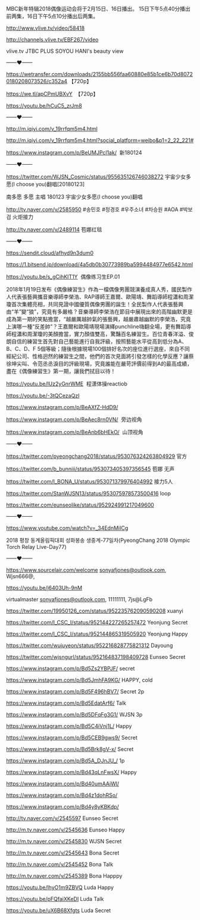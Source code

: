 MBC新年特辑2018偶像运动会将于2月15日、16日播出。 15日下午5点40分播出前两集，16日下午5点10分播出后两集。

http://www.vlive.tv/video/58418

http://channels.vlive.tv/EBF267/video

vlive.tv JTBC PLUS SOYOU HANI's beauty view

——♥——

https://wetransfer.com/downloads/2155bb556faa60880e85b1ce6b70d80720180208073526/c352a4   【720p】

https://we.tl/apCPmUBXvY  【720p】

https://youtu.be/hCuC5_zrJm8 

——♥——

http://m.iqiyi.com/v_19rrfqm5m4.html

http://m.iqiyi.com/v_19rrfqm5m4.html?social_platform=weibo&p1=2_22_221#


https://www.instagram.com/p/BeUMJPcl1ak/  新180124

——♥——

https://twitter.com/WJSN_Cosmic/status/955635126746038272  宇宙少女多愿(I choose you)翻唱[20180123]

南多愿
多愿
主唱
180123 宇宙少女多愿(I choose you)翻唱

http://tv.naver.com/v/2585950  #송민호 #정경호 #우주소녀 #차승원 #AOA #박보검 火炬接力

http://tv.naver.com/v/2489114  苞娜红毯

——♥——

https://sendit.cloud/afhyd9n3dum0

https://1.bitsend.jp/download/4a5db0b30773989ba5994484977e6542.html

https://youtu.be/s_gCihKIT1Y  偶像练习生EP.01


2018年1月19日发布《偶像練習生》作為一檔偶像男團競演養成真人秀，國民製作人代表張藝興攜音樂導師李榮浩、RAP導師王嘉爾、歐陽靖、舞蹈導師程瀟和周潔瓊首次集體亮相，共同見證中國優質偶像男團的誕生！全民製作人代表張藝興由“羊”變“狼”，究竟有多嚴格？音樂導師李榮浩在節目中展現出來的高階幽默更是成為第一期的笑點擔當，“越嚴厲越帥氣的張藝興，越嚴肅越幽默的李榮浩，究竟上演哪一種“反差帥”？王嘉爾和歐陽靖現場演繹punchline嗨翻全場，更有舞蹈導師程瀟和周潔瓊的美顏擔當，實力顏值雙高，驚豔百名練習生。百位青春洋溢、俊朗自信的練習生首先對自己藝能進行自我評級，按照藝能水平從高到低分為A、B、C、D、F 5個等級；隨後根據現場100個排好名次的座位進行選座，來自不同經紀公司、性格迥然的練習生之間，他們的首次見面將引發怎樣的化學反應？讓蔡徐坤尖叫、令范丞丞淚目的評級現場，究竟誰能在嚴苛評價前得到A的最高成績，盡在《偶像練習生》第一期，讓我們拭目以待！



https://youtu.be/lUz2yGnrWME  程潇体操reactiob

https://youtu.be/-3tQCezaQzI

https://www.instagram.com/p/BeAXfZ-HdD9/

https://www.instagram.com/p/BeAec8rn0VN/  旁边视角

https://www.instagram.com/p/BeAnb6bHEkO/  山顶视角

——♥——

https://twitter.com/pyeongchang2018/status/953076324263804929 官方

https://twitter.com/b_bunniii/status/953073405397356545 苞娜 无声

https://twitter.com/I_BONA_U/status/953071379976404992 接力5人

https://twitter.com/StanWJSN13/status/953075978573500416  loop

https://twitter.com/eunseolike/status/952924991217049600

——♥——

https://www.youtube.com/watch?v=_34EdnMiICg

2018 평창 동계올림픽대회 성화봉송 생중계-77일차(PyeongChang 2018 Olympic Torch Relay Live-Day77)

——♥——

https://www.sourcelair.com/welcome
sonyafjones@outlook.com, Wjsn666@, 

https://youtu.be/j6403Uh-9nM

virtualmaster
sonyafjones@outlook.com, 11111111, 7js@LgFb

https://twitter.com/19950126_com/status/952235762090590208 xuanyi

https://twitter.com/I_CSC_I/status/952144227265257472 Yeonjung Secret

https://twitter.com/I_CSC_I/status/952144865319505920 Yeonjung Happy

https://twitter.com/wujuyeon/status/952216828775821312 Dayoung

https://twitter.com/wjsngurl/status/952164837198409728  Eunseo Secret

https://www.instagram.com/p/Bd5Zs2YBPJF/ secret

https://www.instagram.com/p/Bd5JmhFA9KG/ HAPPY, cold

https://www.instagram.com/p/Bd5F496hBV7/  Secret 2p

https://www.instagram.com/p/Bd5EdatArf6/  Talk

https://www.instagram.com/p/Bd5DFqFg3G1/ WJSN 3p

https://www.instagram.com/p/Bd5C4iVnj1L/ Happy

https://www.instagram.com/p/Bd5CEB9gws9/ Secret

https://www.instagram.com/p/Bd5Brk8gV-x/ Secret

https://www.instagram.com/p/Bd5A_DJnJU_/ 1p

https://www.instagram.com/p/Bd43qLnFwsX/  Happy

https://www.instagram.com/p/Bd40umAAiWl/

https://www.instagram.com/p/Bd4z1dohRSo/

https://www.instagram.com/p/Bd4y8yKBKdp/


http://tv.naver.com/v/2545597 Eunseo Secret

http://m.tv.naver.com/v/2545636 Eunseo Happy

http://m.tv.naver.com/v/2545830 WJSN Secret

http://m.tv.naver.com/v/2545643 Bona Secret

http://m.tv.naver.com/v/2545452 Bona Talk

http://m.tv.naver.com/v/2545389 Bona Happpy


https://youtu.be/lhyO1m9ZBVQ Luda Happy

https://youtu.be/pFQfaiXKeDI Luda Talk

https://youtu.be/uX6B68Xfgts Luda Secret
